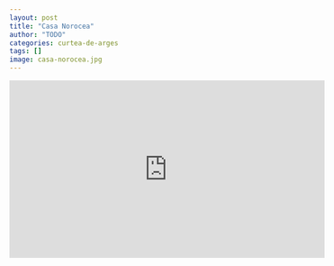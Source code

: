 ```yaml
---
layout: post
title: "Casa Norocea"
author: "TODO"
categories: curtea-de-arges
tags: []
image: casa-norocea.jpg
---
```


<iframe width="560" height="315" src="https://www.youtube.com/embed/yHxlDRMuUYQ?autoplay=1" title="Voice Your Place Curtea de Argeș - Casa Norocea" frameborder="0" allow="accelerometer; autoplay; clipboard-write; encrypted-media; gyroscope; picture-in-picture; web-share" allowfullscreen></iframe>
